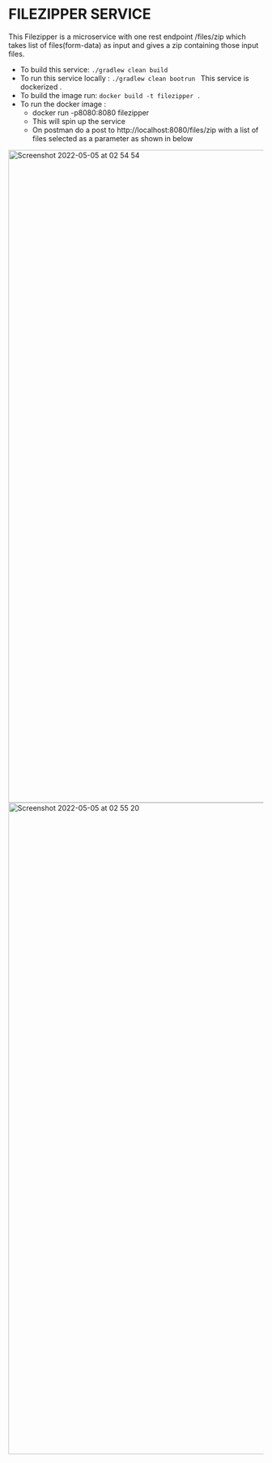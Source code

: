 
# FILEZIPPER SERVICE
This Filezipper is a microservice with one rest endpoint /files/zip which takes list of files(form-data) as input and gives a zip containing those input files.

- To build this service: ``` ./gradlew clean build ```
- To run this service locally : ```./gradlew clean bootrun ```
This service is dockerized .
 - To build the image run: ``` docker build -t filezipper . ```
- To run the docker image :
  - docker run -p8080:8080 filezipper
  - This will spin up the service
  - On postman do a post to http://localhost:8080/files/zip with a list of files selected as a parameter as shown in below
 <img width="1287" alt="Screenshot 2022-05-05 at 02 54 54" src="https://user-images.githubusercontent.com/22766940/166853940-6f46a023-f1b8-4f1f-95f4-9c65d158a14f.png">
<img width="1285" alt="Screenshot 2022-05-05 at 02 55 20" src="https://user-images.githubusercontent.com/22766940/166853945-4055fefb-b82d-47e1-ae22-80d2af0bd714.png">
